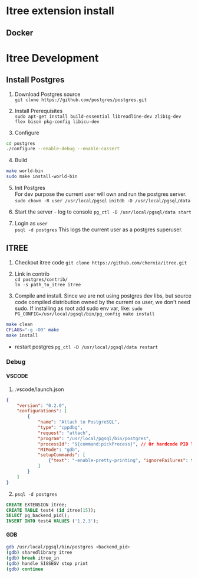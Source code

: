# Itree extension install
## Docker

# Itree Development

## Install Postgres
1. Download Postgres source  
`git clone https://github.com/postgres/postgres.git`

2. Install Prerequisites  
`sudo apt-get install build-essential libreadline-dev zlib1g-dev flex bison pkg-config libicu-dev`

3. Configure  
```bash
cd postgres
./configure --enable-debug --enable-cassert
```

4. Build  
```bash
make world-bin
sudo make install-world-bin
```

5. Init Postgres  
For dev purpose the current user will own and run the postgres server.  
`sudo chown -R user /usr/local/pgsql`
`initdb -D /usr/local/pgsql/data`

6. Start the server - log to console
`pg_ctl -D /usr/local/pgsql/data start`

7. Login as `user`  
`psql -d postgres`
This logs the current user as a postgres superuser.

## ITREE
1. Checkout itree code
`git clone https://github.com/chernia/itree.git`

2. Link in contrib  
`cd postgres/contrib/`  
`ln -s path_to_itree itree`

3. Compile and install.
Since we are not using postgres dev libs, but source code compiled distribution owned by the current os user, we don't need sudo. If installing as root add sudo env var, like: `sudo PG_CONFIG=/usr/local/pgsql/bin/pg_config make install`

```bash
make clean
CFLAGS="-g -O0" make
make install
```
- restart postgres 
`pg_ctl -D /usr/local/pgsql/data restart`

### Debug
#### VSCODE

1. .vscode/launch.json
```json
{
    "version": "0.2.0",
    "configurations": [
        {
            "name": "Attach to PostgreSQL",
            "type": "cppdbg",
            "request": "attach",
            "program": "/usr/local/pgsql/bin/postgres",
            "processId": "${command:pickProcess}", // Or hardcode PID like "12345"
            "MIMode": "gdb",
            "setupCommands": [
                {"text": "-enable-pretty-printing", "ignoreFailures": true}
            ]
        }
    ]
}
```

2. `psql -d postgres`
 ```sql
CREATE EXTENSION itree;
CREATE TABLE test4 (id itree(15));
SELECT pg_backend_pid();
INSERT INTO test4 VALUES ('1.2.3');
```

#### GDB
```bash
gdb /usr/local/pgsql/bin/postgres <backend_pid>
(gdb) sharedlibrary itree
(gdb) break itree_in
(gdb) handle SIGSEGV stop print
(gdb) continue
```
